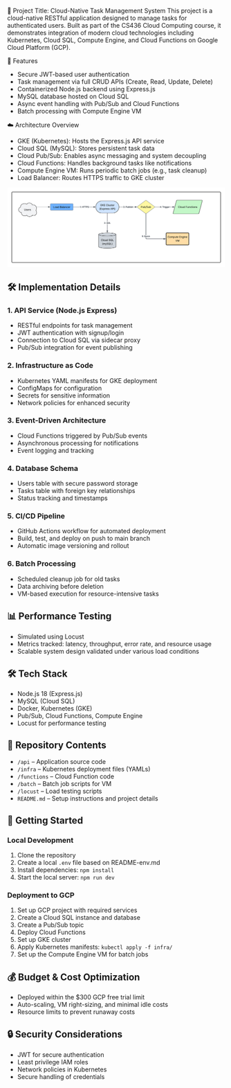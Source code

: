📌 Project Title: Cloud-Native Task Management System
This project is a cloud-native RESTful application designed to manage tasks for authenticated users. Built as part of the CS436 Cloud Computing course, it demonstrates integration of modern cloud technologies including Kubernetes, Cloud SQL, Compute Engine, and Cloud Functions on Google Cloud Platform (GCP).

🚀 Features
- Secure JWT-based user authentication
- Task management via full CRUD APIs (Create, Read, Update, Delete)
- Containerized Node.js backend using Express.js
- MySQL database hosted on Cloud SQL
- Async event handling with Pub/Sub and Cloud Functions
- Batch processing with Compute Engine VM

☁️ Architecture Overview
- GKE (Kubernetes): Hosts the Express.js API service
- Cloud SQL (MySQL): Stores persistent task data
- Cloud Pub/Sub: Enables async messaging and system decoupling
- Cloud Functions: Handles background tasks like notifications
- Compute Engine VM: Runs periodic batch jobs (e.g., task cleanup)
- Load Balancer: Routes HTTPS traffic to GKE cluster

![alt text](<Architecture Diagram.png>)

## 🛠️ Implementation Details

### 1. API Service (Node.js Express)
- RESTful endpoints for task management
- JWT authentication with signup/login
- Connection to Cloud SQL via sidecar proxy
- Pub/Sub integration for event publishing

### 2. Infrastructure as Code
- Kubernetes YAML manifests for GKE deployment
- ConfigMaps for configuration
- Secrets for sensitive information
- Network policies for enhanced security

### 3. Event-Driven Architecture
- Cloud Functions triggered by Pub/Sub events
- Asynchronous processing for notifications
- Event logging and tracking

### 4. Database Schema
- Users table with secure password storage
- Tasks table with foreign key relationships
- Status tracking and timestamps

### 5. CI/CD Pipeline
- GitHub Actions workflow for automated deployment
- Build, test, and deploy on push to main branch
- Automatic image versioning and rollout

### 6. Batch Processing
- Scheduled cleanup job for old tasks
- Data archiving before deletion
- VM-based execution for resource-intensive tasks

## 📊 Performance Testing
- Simulated using Locust
- Metrics tracked: latency, throughput, error rate, and resource usage
- Scalable system design validated under various load conditions

## 🛠️ Tech Stack
- Node.js 18 (Express.js)
- MySQL (Cloud SQL)
- Docker, Kubernetes (GKE)
- Pub/Sub, Cloud Functions, Compute Engine
- Locust for performance testing

## 📂 Repository Contents
- `/api` – Application source code
- `/infra` – Kubernetes deployment files (YAMLs)
- `/functions` – Cloud Function code
- `/batch` – Batch job scripts for VM
- `/locust` – Load testing scripts
- `README.md` – Setup instructions and project details

## 🚀 Getting Started

### Local Development
1. Clone the repository
2. Create a local `.env` file based on README-env.md
3. Install dependencies: `npm install`
4. Start the local server: `npm run dev`

### Deployment to GCP
1. Set up GCP project with required services
2. Create a Cloud SQL instance and database
3. Create a Pub/Sub topic
4. Deploy Cloud Functions
5. Set up GKE cluster
6. Apply Kubernetes manifests: `kubectl apply -f infra/`
7. Set up the Compute Engine VM for batch jobs

## 💰 Budget & Cost Optimization
- Deployed within the $300 GCP free trial limit
- Auto-scaling, VM right-sizing, and minimal idle costs
- Resource limits to prevent runaway costs

## 🔒 Security Considerations
- JWT for secure authentication
- Least privilege IAM roles
- Network policies in Kubernetes
- Secure handling of credentials
